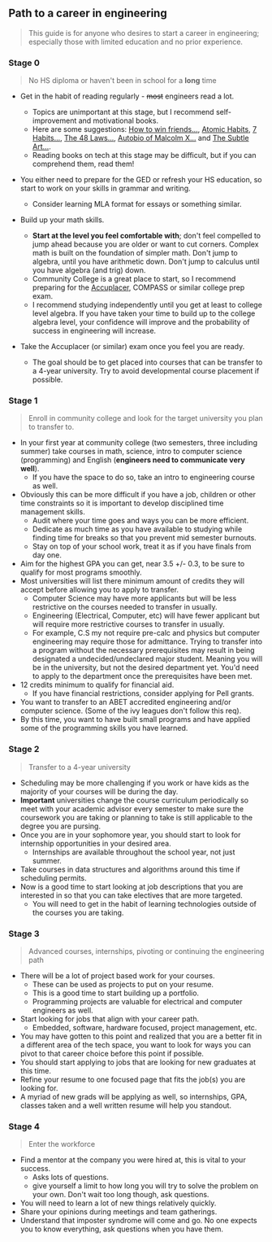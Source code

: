 ## Path to a career in engineering
> This guide is for anyone who desires to start a career in engineering; especially those with limited education and no prior experience. 

### Stage 0 
> No HS diploma or haven't been in school for a **long** time
- Get in the habit of reading regularly - ~~most~~ engineers read a lot.
  - Topics are unimportant at this stage, but I recommend self-improvement and motivational books.
  - Here are some suggestions: [How to win friends...](https://amzn.to/3OYEEjQ), [Atomic Habits](https://amzn.to/3c98RhH), [7 Habits...](https://amzn.to/3atBNk9), [The 48 Laws...](https://amzn.to/3O2i3S4), [Autobio of Malcolm X...](https://amzn.to/3c99fNb) and [The Subtle Art...](https://amzn.to/3IBKmpp).
  - Reading books on tech at this stage may be difficult, but if you can comprehend them, read them!
- You either need to prepare for the GED or refresh your HS education, so start to work on your skills in grammar and writing. 
  - Consider learning MLA format for essays or something similar. 

- Build up your math skills.
  - **Start at the level you feel comfortable with**; don't feel compelled to jump ahead because you are older or want to cut corners. Complex math is built on the foundation of simpler math. Don't jump to algebra, until you have arithmetic down. Don't jump to calculus until you have algebra (and trig) down.
  - Community College is a great place to start, so I recommend preparing for the [Accuplacer](https://amzn.to/3NSMASo), COMPASS or similar college prep exam.
  - I recommend studying independently until you get at least to college level algebra. If you have taken your time to build up to the college algebra level, your confidence will improve and the probability of success in engineering will increase. 
- Take the Accuplacer (or similar) exam once you feel you are ready.
  - The goal should be to get placed into courses that can be transfer to a 4-year university. Try to avoid developmental course placement if possible. 
 
### Stage 1
> Enroll in community college and look for the target university you plan to transfer to.
- In your first year at community college (two semesters, three including summer) take courses in math, science, intro to computer science (programming) and English (**engineers need to communicate very well**).
  - If you have the space to do so, take an intro to engineering course as well. 
- Obviously this can be more difficult if you have a job, children or other time constraints so it is important to develop disciplined time management skills. 
  - Audit where your time goes and ways you can be more efficient.
  - Dedicate as much time as you have available to studying while finding time for breaks so that you prevent mid semester burnouts. 
  - Stay on top of your school work, treat it as if you have finals from day one.
- Aim for the highest GPA you can get, near 3.5 +/- 0.3, to be sure to qualify for most programs smoothly. 
- Most universities will list there minimum amount of credits they will accept before allowing you to apply to transfer.
  - Computer Science may have more applicants but will be less restrictive on the courses needed to transfer in usually.
  - Engineering (Electrical, Computer, etc) will have fewer applicant but will require more restrictive courses to transfer in usually.
  - For example, C.S my not require pre-calc and physics but computer engineering may require those for admittance. Trying to transfer into a program without the necessary prerequisites may result in being designated a undecided/undeclared major student. Meaning you will be in the university, but not the desired department yet. You'd need to apply to the department once the prerequisites have been met. 
- 12 credits minimum to qualify for financial aid.
  - If you have financial restrictions, consider applying for Pell grants.
- You want to transfer to an ABET accredited engineering and/or computer science. (Some of the ivy leagues don't follow this req).
- By this time, you want to have built small programs and have applied some of the programming skills you have learned.

### Stage 2
> Transfer to a 4-year university 
- Scheduling may be more challenging if you work or have kids as the majority of your courses will be during the day.
- **Important** universities change the course curriculum periodically so meet with your academic advisor every semester to make sure the coursework you are taking or planning to take is still applicable to the degree you are pursing. 
- Once you are in your sophomore year, you should start to look for internship opportunities in your desired area.
  - Internships are available throughout the school year, not just summer. 
- Take courses in data structures and algorithms around this time if scheduling permits.
- Now is a good time to start looking at job descriptions that you are interested in so that you can take electives that are more targeted.
  - You will need to get in the habit of learning technologies outside of the courses you are taking.

### Stage 3
> Advanced courses, internships, pivoting or continuing the engineering path
- There will be a lot of project based work for your courses.
  - These can be used as projects to put on your resume.
  - This is a good time to start building up a portfolio.
  - Programming projects are valuable for electrical and computer engineers as well. 
- Start looking for jobs that align with your career path.
  - Embedded, software, hardware focused, project management, etc.
 - You may have gotten to this point and realized that you are a better fit in a different area of the tech space, you want to look for ways you can pivot to that career choice before this point if possible.
 - You should start applying to jobs that are looking for new graduates at this time.
 - Refine your resume to one focused page that fits the job(s) you are looking for.
  - A myriad of new grads will be applying as well, so internships, GPA, classes taken and a well written resume will help you standout.
  
### Stage 4
> Enter the workforce
- Find a mentor at the company you were hired at, this is vital to your success.
  - Asks lots of questions.
  - give yourself a limit to how long you will try to solve the problem on your own. Don't wait too long though, ask questions. 
- You will need to learn a lot of new things relatively quickly.
- Share your opinions during meetings and team gatherings.
- Understand that imposter syndrome will come and go. No one expects you to know everything, ask questions when you have them. 

